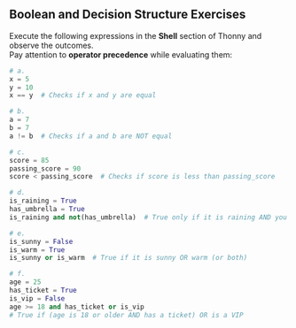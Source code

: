## Boolean and Decision Structure Exercises  

Execute the following expressions in the **Shell** section of Thonny and observe the outcomes.  
Pay attention to **operator precedence** while evaluating them:  

```python
# a.
x = 5
y = 10
x == y  # Checks if x and y are equal

# b.
a = 7
b = 7
a != b  # Checks if a and b are NOT equal

# c.
score = 85
passing_score = 90
score < passing_score  # Checks if score is less than passing_score

# d.
is_raining = True
has_umbrella = True
is_raining and not(has_umbrella)  # True only if it is raining AND you don't have an umbrella

# e.
is_sunny = False
is_warm = True
is_sunny or is_warm  # True if it is sunny OR warm (or both)

# f.
age = 25
has_ticket = True
is_vip = False
age >= 18 and has_ticket or is_vip
# True if (age is 18 or older AND has a ticket) OR is a VIP
